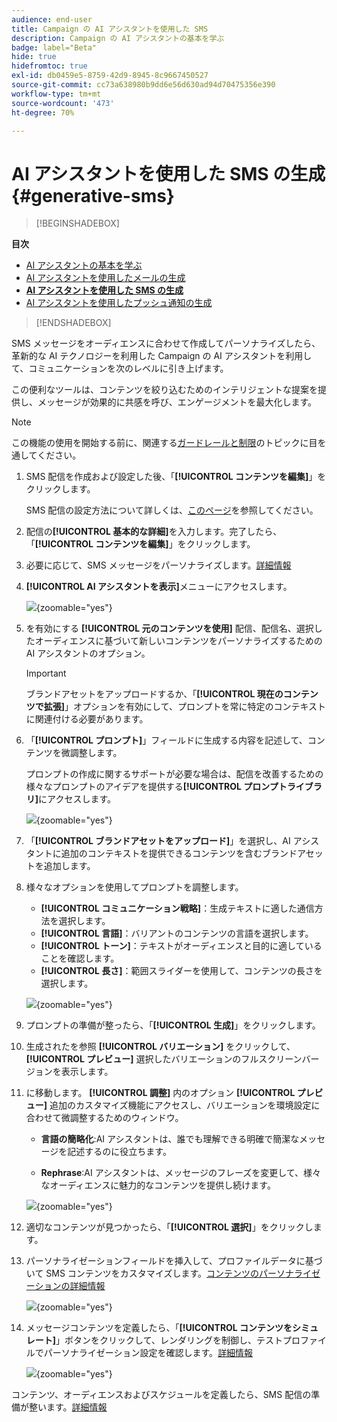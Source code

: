 ```yaml
---
audience: end-user
title: Campaign の AI アシスタントを使用した SMS
description: Campaign の AI アシスタントの基本を学ぶ
badge: label="Beta"
hide: true
hidefromtoc: true
exl-id: db0459e5-8759-42d9-8945-8c9667450527
source-git-commit: cc73a638980b9dd6e56d630ad94d70475356e390
workflow-type: tm+mt
source-wordcount: '473'
ht-degree: 70%

---
```


# AI アシスタントを使用した SMS の生成 {#generative-sms}

>[!BEGINSHADEBOX]

**目次**

* [AI アシスタントの基本を学ぶ](generative-gs.md)
* [AI アシスタントを使用したメールの生成](generative-content.md)
* **[AI アシスタントを使用した SMS の生成](generative-sms.md)**
* [AI アシスタントを使用したプッシュ通知の生成](generative-push.md)

>[!ENDSHADEBOX]

SMS メッセージをオーディエンスに合わせて作成してパーソナライズしたら、革新的な AI テクノロジーを利用した Campaign の AI アシスタントを利用して、コミュニケーションを次のレベルに引き上げます。

この便利なツールは、コンテンツを絞り込むためのインテリジェントな提案を提供し、メッセージが効果的に共感を呼び、エンゲージメントを最大化します。

>[!NOTE]
>
>この機能の使用を開始する前に、関連する[ガードレールと制限](generative-gs.md#guardrails-and-limitations)のトピックに目を通してください。

1. SMS 配信を作成および設定した後、「**[!UICONTROL コンテンツを編集]**」をクリックします。

   SMS 配信の設定方法について詳しくは、[このページ](../sms/create-sms.md)を参照してください。

1. 配信の&#x200B;**[!UICONTROL 基本的な詳細]**&#x200B;を入力します。完了したら、「**[!UICONTROL コンテンツを編集]**」をクリックします。

1. 必要に応じて、SMS メッセージをパーソナライズします。[詳細情報](../sms/content-sms.md)

1. **[!UICONTROL AI アシスタントを表示]**&#x200B;メニューにアクセスします。

   ![](assets/sms-genai-1.png){zoomable=&quot;yes&quot;}

1. を有効にする **[!UICONTROL 元のコンテンツを使用]** 配信、配信名、選択したオーディエンスに基づいて新しいコンテンツをパーソナライズするための AI アシスタントのオプション。

   >[!IMPORTANT]
   >
   > ブランドアセットをアップロードするか、「**[!UICONTROL 現在のコンテンツで拡張]**」オプションを有効にして、プロンプトを常に特定のコンテキストに関連付ける必要があります。

1. 「**[!UICONTROL プロンプト]**」フィールドに生成する内容を記述して、コンテンツを微調整します。

   プロンプトの作成に関するサポートが必要な場合は、配信を改善するための様々なプロンプトのアイデアを提供する&#x200B;**[!UICONTROL プロンプトライブラリ]**&#x200B;にアクセスします。

   ![](assets/sms-genai-2.png){zoomable=&quot;yes&quot;}

1. 「**[!UICONTROL ブランドアセットをアップロード]**」を選択し、AI アシスタントに追加のコンテキストを提供できるコンテンツを含むブランドアセットを追加します。

1. 様々なオプションを使用してプロンプトを調整します。

   * **[!UICONTROL コミュニケーション戦略]**：生成テキストに適した通信方法を選択します。
   * **[!UICONTROL 言語]**：バリアントのコンテンツの言語を選択します。
   * **[!UICONTROL トーン]**：テキストがオーディエンスと目的に適していることを確認します。
   * **[!UICONTROL 長さ]**：範囲スライダーを使用して、コンテンツの長さを選択します。

   ![](assets/sms-genai-3.png){zoomable=&quot;yes&quot;}

1. プロンプトの準備が整ったら、「**[!UICONTROL 生成]**」をクリックします。

1. 生成されたを参照 **[!UICONTROL バリエーション]** をクリックして、 **[!UICONTROL プレビュー]** 選択したバリエーションのフルスクリーンバージョンを表示します。

1. に移動します。 **[!UICONTROL 調整]** 内のオプション **[!UICONTROL プレビュー]** 追加のカスタマイズ機能にアクセスし、バリエーションを環境設定に合わせて微調整するためのウィンドウ。

   * **言語の簡略化**:AI アシスタントは、誰でも理解できる明確で簡潔なメッセージを記述するのに役立ちます。

   * **Rephrase**:AI アシスタントは、メッセージのフレーズを変更して、様々なオーディエンスに魅力的なコンテンツを提供し続けます。

   ![](assets/sms-genai-4.png){zoomable=&quot;yes&quot;}

1. 適切なコンテンツが見つかったら、「**[!UICONTROL 選択]**」をクリックします。

1. パーソナライゼーションフィールドを挿入して、プロファイルデータに基づいて SMS コンテンツをカスタマイズします。[コンテンツのパーソナライゼーションの詳細情報](../personalization/personalize.md)

   ![](assets/sms-genai-5.png){zoomable=&quot;yes&quot;}

1. メッセージコンテンツを定義したら、「**[!UICONTROL コンテンツをシミュレート]**」ボタンをクリックして、レンダリングを制御し、テストプロファイルでパーソナライゼーション設定を確認します。[詳細情報](../preview-test/preview-content.md)

   ![](assets/sms-genai-6.png){zoomable=&quot;yes&quot;}

コンテンツ、オーディエンスおよびスケジュールを定義したら、SMS 配信の準備が整います。[詳細情報](../monitor/prepare-send.md)
